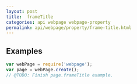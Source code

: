 ```yaml
---
layout: post
title:  frameTitle
categories: api webpage webpage-property
permalink: api/webpage/property/frame-title.html
---
```


## Examples

```javascript
var webPage = require('webpage');
var page = webPage.create();
// @TODO: Finish page.frameTitle example.
```








